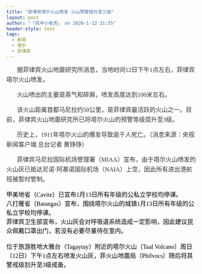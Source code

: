 ```yaml
---
title: "菲律宾塔尔火山喷发 火山预警提升至三级"
layout: post
author: "「风中小老虎」 on 2020-1-12 21:55"
header-style: text
tags:
  - 新闻
  - 塔尔
  - 菲律宾
---
```


<head></head>
<body>
 <p style="line-height:26px;text-indent:2em;text-align:left"><font style="color:rgb(51, 51, 51)"><font face="宋体"><font size="3">据菲律宾火山地震研究所消息，当地时间12日下午1点左右，菲律宾塔尔火山喷发。</font></font></font></p>
 <p style="line-height:26px;text-indent:2em;text-align:left"><font style="color:rgb(51, 51, 51)"><font face="宋体"><font size="3">火山喷出的主要是蒸气和碎屑，喷发高度达到100米左右。</font></font></font></p>
 <p style="line-height:26px;text-indent:2em;text-align:left"><font style="color:rgb(51, 51, 51)"><font face="宋体"><font size="3">该火山距离首都马尼拉约50公里，是菲律宾最活跃的火山之一。目前，菲律宾火山地震研究所已将塔尔火山的预警等级提升至3级。</font></font></font></p>
 <p style="line-height:26px;text-indent:2em;text-align:left"><font style="color:rgb(51, 51, 51)"><font face="宋体"><font size="3">历史上，1911年塔尔火山的爆发导致逾千人死亡。（消息来源：央视新闻客户端 总台记者 黄铮铮）</font></font></font></p>
 <p style="line-height:26px;text-indent:2em;text-align:left"><font style="color:rgb(51, 51, 51)"><font face="宋体"><font size="3">菲律宾马尼拉国际机场管理署（MIAA）宣布，由于塔尔火山喷发的火山灰已抵达尼诺·阿基诺国际机场（NAIA）上空，因此所有进出港航班被暂时管制。</font></font></font></p> 
 <div align="left"> 
  <font color="#000"><font face="宋体"><font size="3">甲美地省（Cavite）已宣布1月13日所有年级的公私立学校均停课。</font></font></font> 
 </div> 
 <div align="left"> 
  <font color="#000"><font face="宋体"><font size="3"> </font></font></font> 
 </div> 
 <div align="left"> 
  <font color="#000"><font face="宋体"><font size="3">八打雁省（Batangas）宣布，围绕塔尔火山的城镇1月13日所有年级的公私立学校均停课。</font></font></font> 
 </div> 
 <div align="left"> 
  <font color="#000"><font face="宋体"><font size="3"> </font></font></font> 
 </div> 
 <div align="left"> 
  <font color="#000"><font face="宋体"><font size="3">菲律宾卫生部宣布，火山灰会对呼吸道系统造成一定影响，因此建议民众佩戴口罩出门，若没有必要尽量待在室内。</font></font></font> 
 </div> 
 <div align="left"> 
  <font color="#000"><font face="宋体"><font size="3"><br> 位于旅游胜地大雅台（Tagaytay）附近的塔尔火山（Taal Volcano）周日（12日）下午1点左右喷发火山灰，菲火山地震局（Philvocs）随后将其警戒级别升至3级戒备。</font></font></font> 
 </div>
 <br>
</body>


